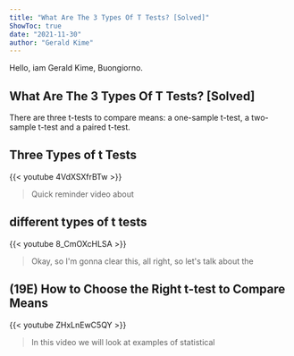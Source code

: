 ```yaml
---
title: "What Are The 3 Types Of T Tests? [Solved]"
ShowToc: true 
date: "2021-11-30"
author: "Gerald Kime" 
---
```


Hello, iam Gerald Kime, Buongiorno.
## What Are The 3 Types Of T Tests? [Solved]
There are three t-tests to compare means: a one-sample t-test, a two-sample t-test and a paired t-test.

## Three Types of t Tests
{{< youtube 4VdXSXfrBTw >}}
>Quick reminder video about 

## different types of t tests
{{< youtube 8_CmOXcHLSA >}}
>Okay, so I'm gonna clear this, all right, so let's talk about the 

## (19E) How to Choose the Right t-test to Compare Means
{{< youtube ZHxLnEwC5QY >}}
>In this video we will look at examples of statistical 

